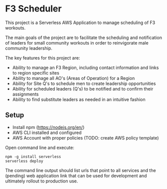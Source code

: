 # F3 Scheduler
This project is a Serverless AWS Application to manage scheduling of F3 workouts.

The main goals of the project are to facilitate the scheduling and notification of leaders for small community workouts in order to reinvigorate male community leadership.

The key features for this project are:
 - Ability to manage an F3 Region, including contact information and links to region specific sites
 - Ability to manage all AO's (Areas of Operation) for a Region
 - Ability for Site Q's to schedule men to create leadership opportunities
 - Ability for scheduled leaders (Q's) to be notified and to confirm their assignments
 - Ability to find substitute leaders as needed in an intuitive fashion

## Setup
 - Install npm (https://nodejs.org/en/)
 - AWS CLI installed and configured
 - AWS Account with proper policies (TODO: create AWS policy template)

Open command line and execute:

    npm -g install serverless
    serverless deploy

The command line output should list urls that point to all services and the (pending) web application link that can be used for development and ultimately rollout to production use.
